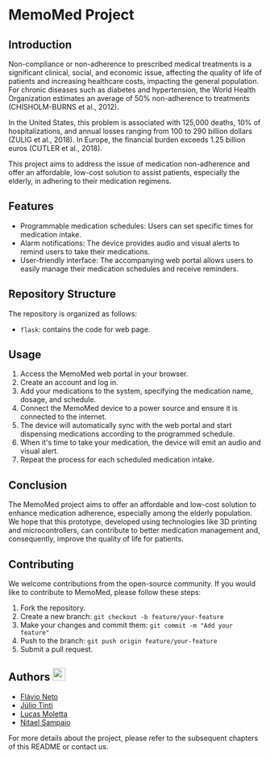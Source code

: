 # MemoMed Project

## Introduction
Non-compliance or non-adherence to prescribed medical treatments is a significant clinical, social, and economic issue, affecting the quality of life of patients and increasing healthcare costs, impacting the general population. For chronic diseases such as diabetes and hypertension, the World Health Organization estimates an average of 50% non-adherence to treatments (CHISHOLM-BURNS et al., 2012).

In the United States, this problem is associated with 125,000 deaths, 10% of hospitalizations, and annual losses ranging from 100 to 290 billion dollars (ZULIG et al., 2018). In Europe, the financial burden exceeds 1.25 billion euros (CUTLER et al., 2018).

This project aims to address the issue of medication non-adherence and offer an affordable, low-cost solution to assist patients, especially the elderly, in adhering to their medication regimens.

## Features
- Programmable medication schedules: Users can set specific times for medication intake.
- Alarm notifications: The device provides audio and visual alerts to remind users to take their medications.
- User-friendly interface: The accompanying web portal allows users to easily manage their medication schedules and receive reminders.

## Repository Structure

The repository is organized as follows:

- `flask`: contains the code for web page.

## Usage
1. Access the MemoMed web portal in your browser.
2. Create an account and log in.
3. Add your medications to the system, specifying the medication name, dosage, and schedule.
4. Connect the MemoMed device to a power source and ensure it is connected to the internet.
5. The device will automatically sync with the web portal and start dispensing medications according to the programmed schedule.
6. When it's time to take your medication, the device will emit an audio and visual alert.
7. Repeat the process for each scheduled medication intake.

## Conclusion
The MemoMed project aims to offer an affordable and low-cost solution to enhance medication adherence, especially among the elderly population. We hope that this prototype, developed using technologies like 3D printing and microcontrollers, can contribute to better medication management and, consequently, improve the quality of life for patients.

## Contributing
We welcome contributions from the open-source community. If you would like to contribute to MemoMed, please follow these steps:

1. Fork the repository.
2. Create a new branch: `git checkout -b feature/your-feature`
3. Make your changes and commit them: `git commit -m "Add your feature"`
4. Push to the branch: `git push origin feature/your-feature`
5. Submit a pull request.

## Authors <img src="https://content.linkedin.com/content/dam/me/business/en-us/amp/brand-site/v2/bg/LI-Bug.svg.original.svg" width="25" height="25" /> 

- [Flávio Neto](https://www.linkedin.com/in/flavio-sidnei-dos-santos-neto/)
- [Júlio Tinti](https://www.linkedin.com/in/juliotinti/)
- [Lucas Moletta](https://www.linkedin.com/in/lucasmoletta/)
- [Nitael Sampaio](https://www.linkedin.com/in/nsampaio/)

For more details about the project, please refer to the subsequent chapters of this README or contact us.


